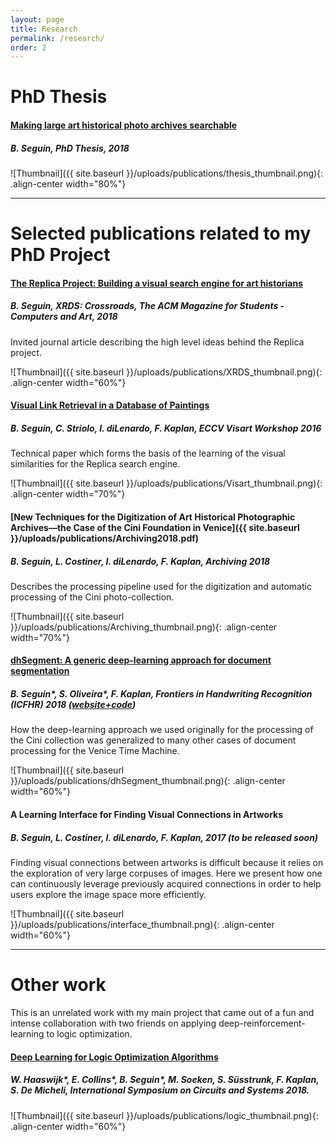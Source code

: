 ```yaml
---
layout: page
title: Research
permalink: /research/
order: 2
---
```


# PhD Thesis

#### **[Making large art historical photo archives searchable](https://infoscience.epfl.ch/record/261212)** 
##### *B. Seguin*, PhD Thesis, 2018

![Thumbnail]({{ site.baseurl }}/uploads/publications/thesis_thumbnail.png){: .align-center width="80%"}

----

# Selected publications related to my PhD Project

#### **[The Replica Project: Building a visual search engine for art historians](https://dl.acm.org/authorize?N658957)**
##### *B. Seguin*, XRDS: Crossroads, The ACM Magazine for Students - Computers and Art, 2018

Invited journal article describing the high level ideas behind the Replica project.

![Thumbnail]({{ site.baseurl }}/uploads/publications/XRDS_thumbnail.png){: .align-center width="60%"}

#### **[Visual Link Retrieval in a Database of Paintings](https://infoscience.epfl.ch/record/223771)** 
##### *B. Seguin, C. Striolo, I. diLenardo, F. Kaplan*, ECCV Visart Workshop 2016

Technical paper which forms the basis of the learning of the visual similarities for the Replica search engine.

![Thumbnail]({{ site.baseurl }}/uploads/publications/Visart_thumbnail.png){: .align-center width="70%"}

#### **[New Techniques for the Digitization of Art Historical Photographic Archives—the Case of the Cini Foundation in Venice]({{ site.baseurl }}/uploads/publications/Archiving2018.pdf)**
##### *B. Seguin, L. Costiner, I. diLenardo, F. Kaplan*, Archiving 2018

Describes the processing pipeline used for the digitization and automatic processing of the Cini photo-collection.

![Thumbnail]({{ site.baseurl }}/uploads/publications/Archiving_thumbnail.png){: .align-center width="70%"}

#### **[dhSegment: A generic deep-learning approach for document segmentation](https://arxiv.org/abs/1804.10371)**
##### *B. Seguin\*, S. Oliveira\*, F. Kaplan*, Frontiers in Handwriting Recognition (ICFHR) 2018 ([website+code](https://dhlab-epfl.github.io/dhSegment/))

How the deep-learning approach we used originally for the processing of the Cini collection was generalized to many other cases of document processing for the Venice Time Machine.

![Thumbnail]({{ site.baseurl }}/uploads/publications/dhSegment_thumbnail.png){: .align-center width="60%"}


#### **A Learning Interface for Finding Visual Connections in Artworks**
##### *B. Seguin, L. Costiner, I. diLenardo, F. Kaplan*, 2017 (to be released soon)

Finding visual connections between artworks is difficult because it relies on the exploration of very large corpuses of images. Here we present how one can continuously leverage previously acquired connections in order to help users explore the image space more efficiently.

![Thumbnail]({{ site.baseurl }}/uploads/publications/interface_thumbnail.png){: .align-center width="60%"}

<!-- ACM DL Article: The Replica Project: Building a visual search engine for art historians
<div class="acmdlitem" id="item3186653"><img src="//dl.acm.org/images/oa.gif" width="25" height="25" border="0" alt="ACM DL Author-ize service" style="vertical-align:middle"/><a href="https://dl.acm.org/authorize?N658957" title="The Replica Project: Building a visual search engine for art historians">The Replica Project: Building a visual search engine for art historians</a><div style="margin-left:25px"><a href="http://dl.acm.org/author_page.cfm?id=99659256875" >Benoit Seguin</a><br />XRDS: Crossroads, The ACM Magazine for Students - Computers and Art, 2018</div></div> -->

----

# Other work

This is an unrelated work with my main project that came out of a fun and intense collaboration with two friends on applying deep-reinforcement-learning to logic optimization.

#### **[Deep Learning for Logic Optimization Algorithms](https://msoeken.github.io/papers/2018_iscas.pdf)**
##### *W. Haaswijk\*, E. Collins\*, B. Seguin\*, M. Soeken, S. Süsstrunk, F. Kaplan, S. De Micheli*, International Symposium on Circuits and Systems 2018.

![Thumbnail]({{ site.baseurl }}/uploads/publications/logic_thumbnail.png){: .align-center width="60%"}

